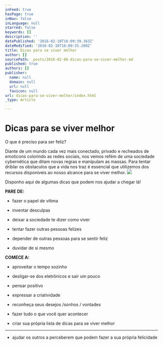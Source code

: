 ```yaml
---
inFeed: true
hasPage: true
inNav: false
inLanguage: null
starred: false
keywords: []
description: ''
datePublished: '2016-02-10T16:09:39.363Z'
dateModified: '2016-02-10T16:09:35.280Z'
title: Dicas para se viver melhor
author: []
sourcePath: _posts/2016-02-06-dicas-para-se-viver-melhor.md
published: true
authors: []
publisher:
  name: null
  domain: null
  url: null
  favicon: null
url: dicas-para-se-viver-melhor/index.html
_type: Article

---
```

# Dicas para se viver melhor

O que é preciso para ser feliz?

Diante de um mundo cada vez mais conectado, privado e recheados de emoticons colorindo as redes sociais, nos vemos refém de uma sociedade cybernética que ditam novas regras e manipulam as massas. Para tentar driblar os obstaculos que a vida nos traz é essencial que utilizemos dos recursos disponíveis ao nosso alcance para se viver melhor. ![](https://s3-us-west-2.amazonaws.com/the-grid-img/p/e71ac3efb8d283ac1b3c7b067d3a37eb309bd84c.png)

Disponho aqui de algumas dicas que podem nos ajudar a chegar lá!

**PARE DE:**

* fazer o papel de vítima 

* inventar desculpas

* deixar a sociedade te dizer como viver

* tentar fazer outras pessoas felizes

* depender de outras pessoas para se sentir feliz

* duvidar de si mesmo

**COMECE A:**

* aproveitar o tempo sozinho

* desligar-se dos eletrônicos e sair um pouco

* pensar positivo

* expressar a criatividade

* reconheça seus desejos /sonhos / vontades

* fazer tudo o que você quer acontecer

* criar sua própria lista de dicas para se viver melhor

****

* ajudar os outros a perceberem que podem fazer a sua própria felicidade